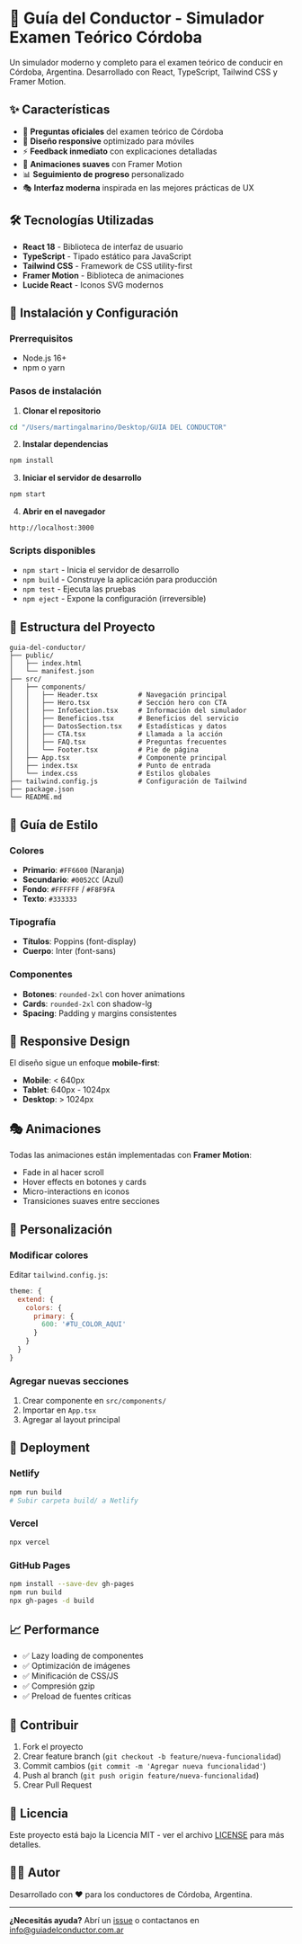 # 🚗 Guía del Conductor - Simulador Examen Teórico Córdoba

Un simulador moderno y completo para el examen teórico de conducir en Córdoba, Argentina. Desarrollado con React, TypeScript, Tailwind CSS y Framer Motion.

## ✨ Características

- 🎯 **Preguntas oficiales** del examen teórico de Córdoba
- 📱 **Diseño responsive** optimizado para móviles
- ⚡ **Feedback inmediato** con explicaciones detalladas
- 🎨 **Animaciones suaves** con Framer Motion
- 📊 **Seguimiento de progreso** personalizado
- 🎭 **Interfaz moderna** inspirada en las mejores prácticas de UX

## 🛠️ Tecnologías Utilizadas

- **React 18** - Biblioteca de interfaz de usuario
- **TypeScript** - Tipado estático para JavaScript
- **Tailwind CSS** - Framework de CSS utility-first
- **Framer Motion** - Biblioteca de animaciones
- **Lucide React** - Iconos SVG modernos

## 🚀 Instalación y Configuración

### Prerrequisitos

- Node.js 16+ 
- npm o yarn

### Pasos de instalación

1. **Clonar el repositorio**
```bash
cd "/Users/martingalmarino/Desktop/GUIA DEL CONDUCTOR"
```

2. **Instalar dependencias**
```bash
npm install
```

3. **Iniciar el servidor de desarrollo**
```bash
npm start
```

4. **Abrir en el navegador**
```
http://localhost:3000
```

### Scripts disponibles

- `npm start` - Inicia el servidor de desarrollo
- `npm build` - Construye la aplicación para producción
- `npm test` - Ejecuta las pruebas
- `npm eject` - Expone la configuración (irreversible)

## 📁 Estructura del Proyecto

```
guia-del-conductor/
├── public/
│   ├── index.html
│   └── manifest.json
├── src/
│   ├── components/
│   │   ├── Header.tsx          # Navegación principal
│   │   ├── Hero.tsx            # Sección hero con CTA
│   │   ├── InfoSection.tsx     # Información del simulador
│   │   ├── Beneficios.tsx      # Beneficios del servicio
│   │   ├── DatosSection.tsx    # Estadísticas y datos
│   │   ├── CTA.tsx             # Llamada a la acción
│   │   ├── FAQ.tsx             # Preguntas frecuentes
│   │   └── Footer.tsx          # Pie de página
│   ├── App.tsx                 # Componente principal
│   ├── index.tsx               # Punto de entrada
│   └── index.css               # Estilos globales
├── tailwind.config.js          # Configuración de Tailwind
├── package.json
└── README.md
```

## 🎨 Guía de Estilo

### Colores

- **Primario**: `#FF6600` (Naranja)
- **Secundario**: `#0052CC` (Azul)
- **Fondo**: `#FFFFFF` / `#F8F9FA`
- **Texto**: `#333333`

### Tipografía

- **Títulos**: Poppins (font-display)
- **Cuerpo**: Inter (font-sans)

### Componentes

- **Botones**: `rounded-2xl` con hover animations
- **Cards**: `rounded-2xl` con shadow-lg
- **Spacing**: Padding y margins consistentes

## 📱 Responsive Design

El diseño sigue un enfoque **mobile-first**:

- **Mobile**: < 640px
- **Tablet**: 640px - 1024px  
- **Desktop**: > 1024px

## 🎭 Animaciones

Todas las animaciones están implementadas con **Framer Motion**:

- Fade in al hacer scroll
- Hover effects en botones y cards
- Micro-interactions en iconos
- Transiciones suaves entre secciones

## 🔧 Personalización

### Modificar colores

Editar `tailwind.config.js`:

```javascript
theme: {
  extend: {
    colors: {
      primary: {
        600: '#TU_COLOR_AQUI'
      }
    }
  }
}
```

### Agregar nuevas secciones

1. Crear componente en `src/components/`
2. Importar en `App.tsx`
3. Agregar al layout principal

## 🚀 Deployment

### Netlify
```bash
npm run build
# Subir carpeta build/ a Netlify
```

### Vercel
```bash
npx vercel
```

### GitHub Pages
```bash
npm install --save-dev gh-pages
npm run build
npx gh-pages -d build
```

## 📈 Performance

- ✅ Lazy loading de componentes
- ✅ Optimización de imágenes
- ✅ Minificación de CSS/JS
- ✅ Compresión gzip
- ✅ Preload de fuentes críticas

## 🤝 Contribuir

1. Fork el proyecto
2. Crear feature branch (`git checkout -b feature/nueva-funcionalidad`)
3. Commit cambios (`git commit -m 'Agregar nueva funcionalidad'`)
4. Push al branch (`git push origin feature/nueva-funcionalidad`)
5. Crear Pull Request

## 📄 Licencia

Este proyecto está bajo la Licencia MIT - ver el archivo [LICENSE](LICENSE) para más detalles.

## 👨‍💻 Autor

Desarrollado con ❤️ para los conductores de Córdoba, Argentina.

---

**¿Necesitás ayuda?** Abrí un [issue](https://github.com/tu-usuario/guia-del-conductor/issues) o contactanos en info@guiadelconductor.com.ar
